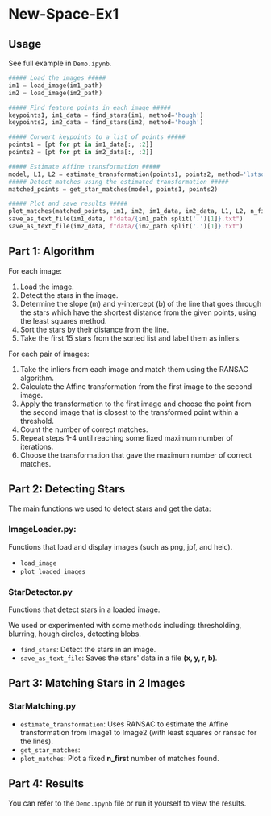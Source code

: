 # New-Space-Ex1

## Usage

See full example in `Demo.ipynb`.

```python
##### Load the images #####
im1 = load_image(im1_path)
im2 = load_image(im2_path)

##### Find feature points in each image #####
keypoints1, im1_data = find_stars(im1, method='hough')
keypoints2, im2_data = find_stars(im2, method='hough')

##### Convert keypoints to a list of points #####
points1 = [pt for pt in im1_data[:, :2]]
points2 = [pt for pt in im2_data[:, :2]]

##### Estimate Affine transformation #####
model, L1, L2 = estimate_transformation(points1, points2, method='lstsq')
##### Detect matches using the estimated transformation #####
matched_points = get_star_matches(model, points1, points2)

##### Plot and save results #####
plot_matches(matched_points, im1, im2, im1_data, im2_data, L1, L2, n_first=15)
save_as_text_file(im1_data, f"data/{im1_path.split('.')[1]}.txt")
save_as_text_file(im2_data, f"data/{im2_path.split('.')[1]}.txt")
```

## Part 1: Algorithm

For each image:

1. Load the image.
2. Detect the stars in the image.
3. Determine the slope (m) and y-intercept (b) of the line that goes through the stars which have the shortest distance
   from the given points, using the least squares method.
4. Sort the stars by their distance from the line.
5. Take the first 15 stars from the sorted list and label them as inliers.

For each pair of images:

1. Take the inliers from each image and match them using the RANSAC algorithm.
2. Calculate the Affine transformation from the first image to the second image.
3. Apply the transformation to the first image and choose the point from the second image that is closest to the
   transformed point within a threshold.
4. Count the number of correct matches.
5. Repeat steps 1-4 until reaching some fixed maximum number of iterations.
6. Choose the transformation that gave the maximum number of correct matches.

## Part 2: Detecting Stars

The main functions we used to detect stars and get the data:

### ImageLoader.py:

Functions that load and display images (such as png, jpf, and heic).

* `load_image`
* `plot_loaded_images`

### StarDetector.py

Functions that detect stars in a loaded image.

We used or experimented with some methods including: thresholding, blurring, hough circles, detecting blobs.

* `find_stars`: Detect the stars in an image.
* `save_as_text_file`: Saves the stars' data in a file **(x, y, r, b)**.

## Part 3: Matching Stars in 2 Images

### StarMatching.py

* `estimate_transformation`: Uses RANSAC to estimate the Affine transformation from Image1 to Image2 (with least squares
  or ransac for the lines).
* `get_star_matches`:
* `plot_matches`: Plot a fixed **n_first** number of matches found.

## Part 4: Results

You can refer to the `Demo.ipynb` file or run it yourself to view the results.